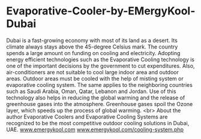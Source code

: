 # Evaporative-Cooler-by-EMergyKool-Dubai
Dubai is a fast-growing economy with most of its land as a desert. Its climate always stays above the 45-degree Celsius mark. The country spends a large amount on funding on cooling and electricity. Adopting energy efficient technologies such as the Evaporative Cooling technology is one of the important decisions by the government to cut expenditures. Also, air-conditioners are not suitable to cool large indoor area and outdoor areas. Outdoor areas must be cooled with the help of misting system or evaporative cooling system. The same applies to the neighboring countries such as Saudi Arabia, Oman, Qatar, Lebanon and Jordan. Use of this technology also helps in reducing the global warming and the release of greenhouse gases into the atmosphere. Greenhouse gases spoil the Ozone layer, which speeds up the process of global warming. &lt;br> About the author Evaporative Coolers and Evaporative Cooling Systems are recognized to be the most competitive outdoor cooling solutions in Dubai, UAE. www.emergykool.com  www.emergykool.com/cooling-system.php
